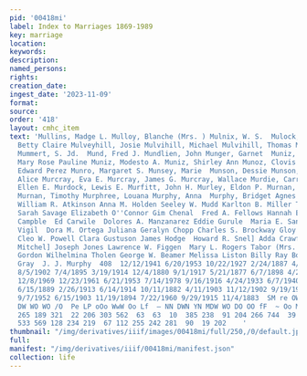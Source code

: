 ```yaml
---
pid: '00418mi'
label: Index to Marriages 1869-1989
key: marriage
location: 
keywords: 
description: 
named_persons: 
rights: 
creation_date: 
ingest_date: '2023-11-09'
format: 
source: 
order: '418'
layout: cmhc_item
text: 'Mullins, Madge L. Mulloy, Blanche (Mrs. ) Mulnix, W. S.  Mulock, Della Mulvany,
  Betty Claire Mulveyhill, Josie Mulvihill, Michael Mulvihill, Thomas Mumier, Geremia
  Mummert, S. Jd.  Mund, Fred J. Mundlien, John Munger, Garnet  Muniz, Joe Leroy Muniz,
  Mary Rose Pauline Muniz, Modesto A. Muniz, Shirley Ann Munoz, Clovis Joe Munoz,
  Edward Perez Munro, Margaret S. Munsey, Marie  Munson, Dessie Munson, Peter Murcray,
  Alice Murcray, Eva E. Murcray, James G. Murcray, Wallace Murdie, Carrie L. Murdock,
  Ellen E. Murdock, Lewis E. Murfitt, John H. Murley, Eldon P. Murnan, Malissa M.
  Murnan, Timothy Murphree, Louana Murphy, Anna  Murphy, Bridget Agnes  Roy Beardslee
  William R. Atkinson Anna M. Holden Seeley W. Mudd Karlton B. Miller Thomas McCormick
  Sarah Savage Elizabeth O''Connor Gim Chenal  Fred A. Fellows Hannah Boyd  T. C.
  Campble  Ed Carwile  Dolores A. Manzanarez Eddie Gurule  Maria E. Sanchez Joe A.
  Vigil  Dora M. Ortega Juliana Geralyn Chopp Charles S. Brockway Gloy C. Ashlock
  Cleo W. Powell Clara Gustuson James Hodge  Howard R. Snel] Adda Crawford  Sarah
  Mitchel] Joseph Jones Lawrence W. Figgen  Mary L. Rogers Tabor (Mrs. )  Jennie M.
  Gordon Wilhelmina Tholen George W. Beamer Melissa Liston Billy Ray Bowker B. C.
  Gray  J. J. Murphy  408  12/12/1941 6/20/1953 10/22/1927 2/24/1887 4/2/1938 10/4/1898
  8/5/1902 7/4/1895 3/19/1914 12/4/1880 9/1/1917 5/21/1877 6/7/1898 4/25/1975 7/12/1962
  12/8/1969 12/23/1961 6/21/1953 7/14/1978 9/16/1916 4/24/1933 6/7/1940 10/25/1887
  6/15/1889 2/26/1913 6/14/1914 10/11/1882 4/11/1903 11/12/1902 9/19/1966 7/13/1882
  9/7/1952 6/15/1903 11/19/1894 7/22/1960 9/29/1915 11/4/1883  SM re OWN DN VN OO
  DW WO WO /O  Pe LP oOo WwW Oo Lf  — NN DWN YN MDW WO DO OO fF  ~ Oo MW PP  10  B  73
  265 189 321  22 206 303 562  63  63  10  385 238  91 204 266 744  39 369  49 354  37
  533 569 128 234 219  67 112 255 242 281  90  19 202    '
thumbnail: "/img/derivatives/iiif/images/00418mi/full/250,/0/default.jpg"
full: 
manifest: "/img/derivatives/iiif/00418mi/manifest.json"
collection: life
---
```

